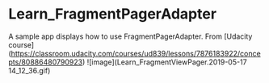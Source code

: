 # Learn_FragmentPagerAdapter
A sample app displays how to use FragmentPagerAdapter.
From [Udacity course] (https://classroom.udacity.com/courses/ud839/lessons/7876183922/concepts/80886480790923)
![image](Learn_FragmentViewPager.2019-05-17 14_12_36.gif)

